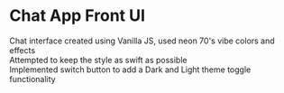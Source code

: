 # Chat App Front UI
Chat interface created using Vanilla JS, used neon 70's vibe colors and effects <br>
Attempted to keep the style as swift as possible <br>
Implemented switch button to add a Dark and Light theme toggle functionality <br>

